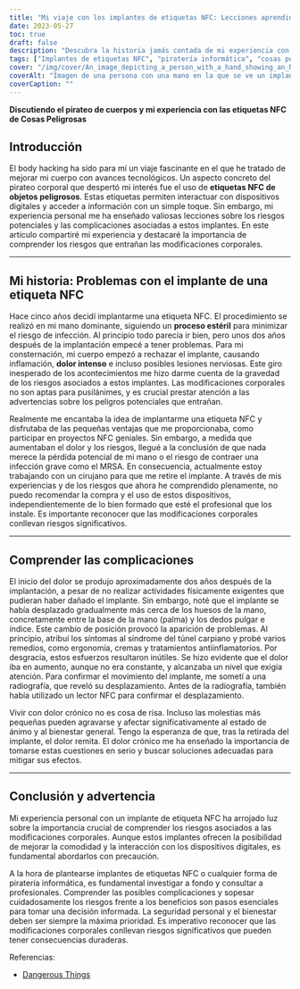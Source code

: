 ```yaml
---
title: "Mi viaje con los implantes de etiquetas NFC: Lecciones aprendidas y riesgos revelados"
date: 2023-05-27
toc: true
draft: false
description: "Descubra la historia jamás contada de mi experiencia con los implantes de etiquetas NFC y profundice en los riesgos, complicaciones y puntos de vista personales que ponen de relieve la importancia de tomar decisiones con conocimiento de causa."
tags: ["Implantes de etiquetas NFC", "piratería informática", "cosas peligrosas", "riesgos de los implantes", "modificaciones corporales", "complicaciones", "rechazo de implantes", "dolor e inflamación", "lesiones nerviosas", "retirada de implantes", "dolor crónico", "precauciones de seguridad", "riesgos frente a beneficios", "consulta", "investigación", "instalación profesional", "riesgos de la modificación corporal", "desplazamiento del implante", "síndrome del túnel carpiano", "comprender las complicaciones", "seguridad personal", "decisión informada", "interacción digital", "procedimientos médicos", "seguridad de los implantes", "modificación corporal precaución", "complicaciones de los implantes", "bienestar personal", "consideraciones sanitarias", "asesoramiento profesional"]
cover: "/img/cover/An_image_depicting_a_person_with_a_hand_showing_an_NFC_tag.png"
coverAlt: "Imagen de una persona con una mano en la que se ve un implante de etiqueta NFC, acompañada de símbolos de dolor alrededor de la mano, que ilustra los riesgos y complicaciones asociados a los implantes de etiquetas NFC."
coverCaption: ""
---
```


**Discutiendo el pirateo de cuerpos y mi experiencia con las etiquetas NFC de Cosas Peligrosas**

## Introducción

El body hacking ha sido para mí un viaje fascinante en el que he tratado de mejorar mi cuerpo con avances tecnológicos. Un aspecto concreto del pirateo corporal que despertó mi interés fue el uso de **etiquetas NFC de objetos peligrosos**. Estas etiquetas permiten interactuar con dispositivos digitales y acceder a información con un simple toque. Sin embargo, mi experiencia personal me ha enseñado valiosas lecciones sobre los riesgos potenciales y las complicaciones asociadas a estos implantes. En este artículo compartiré mi experiencia y destacaré la importancia de comprender los riesgos que entrañan las modificaciones corporales.

______

## Mi historia: Problemas con el implante de una etiqueta NFC

Hace cinco años decidí implantarme una etiqueta NFC. El procedimiento se realizó en mi mano dominante, siguiendo un **proceso estéril** para minimizar el riesgo de infección. Al principio todo parecía ir bien, pero unos dos años después de la implantación empecé a tener problemas. Para mi consternación, mi cuerpo empezó a rechazar el implante, causando inflamación, **dolor intenso** e incluso posibles lesiones nerviosas. Este giro inesperado de los acontecimientos me hizo darme cuenta de la gravedad de los riesgos asociados a estos implantes. Las modificaciones corporales no son aptas para pusilánimes, y es crucial prestar atención a las advertencias sobre los peligros potenciales que entrañan.

Realmente me encantaba la idea de implantarme una etiqueta NFC y disfrutaba de las pequeñas ventajas que me proporcionaba, como participar en proyectos NFC geniales. Sin embargo, a medida que aumentaban el dolor y los riesgos, llegué a la conclusión de que nada merece la pérdida potencial de mi mano o el riesgo de contraer una infección grave como el MRSA. En consecuencia, actualmente estoy trabajando con un cirujano para que me retire el implante. A través de mis experiencias y de los riesgos que ahora he comprendido plenamente, no puedo recomendar la compra y el uso de estos dispositivos, independientemente de lo bien formado que esté el profesional que los instale. Es importante reconocer que las modificaciones corporales conllevan riesgos significativos.

______

## Comprender las complicaciones

El inicio del dolor se produjo aproximadamente dos años después de la implantación, a pesar de no realizar actividades físicamente exigentes que pudieran haber dañado el implante. Sin embargo, noté que el implante se había desplazado gradualmente más cerca de los huesos de la mano, concretamente entre la base de la mano (palma) y los dedos pulgar e índice. Este cambio de posición provocó la aparición de problemas. Al principio, atribuí los síntomas al síndrome del túnel carpiano y probé varios remedios, como ergonomía, cremas y tratamientos antiinflamatorios. Por desgracia, estos esfuerzos resultaron inútiles. Se hizo evidente que el dolor iba en aumento, aunque no era constante, y alcanzaba un nivel que exigía atención. Para confirmar el movimiento del implante, me sometí a una radiografía, que reveló su desplazamiento. Antes de la radiografía, también había utilizado un lector NFC para confirmar el desplazamiento.

Vivir con dolor crónico no es cosa de risa. Incluso las molestias más pequeñas pueden agravarse y afectar significativamente al estado de ánimo y al bienestar general. Tengo la esperanza de que, tras la retirada del implante, el dolor remita. El dolor crónico me ha enseñado la importancia de tomarse estas cuestiones en serio y buscar soluciones adecuadas para mitigar sus efectos.

______

## Conclusión y advertencia

Mi experiencia personal con un implante de etiqueta NFC ha arrojado luz sobre la importancia crucial de comprender los riesgos asociados a las modificaciones corporales. Aunque estos implantes ofrecen la posibilidad de mejorar la comodidad y la interacción con los dispositivos digitales, es fundamental abordarlos con precaución.

A la hora de plantearse implantes de etiquetas NFC o cualquier forma de piratería informática, es fundamental investigar a fondo y consultar a profesionales. Comprender las posibles complicaciones y sopesar cuidadosamente los riesgos frente a los beneficios son pasos esenciales para tomar una decisión informada. La seguridad personal y el bienestar deben ser siempre la máxima prioridad. Es imperativo reconocer que las modificaciones corporales conllevan riesgos significativos que pueden tener consecuencias duraderas.

Referencias:
- [Dangerous Things](https://dangerousthings.com/)
